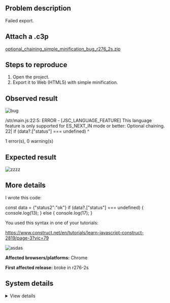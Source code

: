 ## Problem description

Failed export.

## Attach a .c3p

[optional_chaining_simple_minification_bug_r276_2s.zip](https://github.com/WilsonPercival/WilsonPercival/files/7746736/optional_chaining_simple_minification_bug_r276_2s.zip)

## Steps to reproduce

1. Open the project.
2. Export it to Web (HTML5) with simple minification.

## Observed result

![bug](https://user-images.githubusercontent.com/91274932/146801686-cdc878ec-7b7c-4099-9312-d9ed51d9aaaf.png)

/str/main.js:22:5: ERROR - [JSC_LANGUAGE_FEATURE] This language feature is only supported for ES_NEXT_IN mode or better: Optional chaining.
  22| 	if (data?.["status"] === undefined)
      	    ^

1 error(s), 0 warning(s)

## Expected result

![zzzz](https://user-images.githubusercontent.com/91274932/146802235-561efa61-52b1-4e9f-be98-2ecb5d5b9bbd.png)

## More details

I wrote this code:

const data = {"status2":"ok"}
if (data?.["status"] === undefined)
{
  console.log(13);
}
else
{
  console.log(17);
}

You used this syntax in one of your tutorials:

https://www.construct.net/en/tutorials/learn-javascript-construct-2819/page-3?vic=79

![asdas](https://user-images.githubusercontent.com/91274932/146801977-4de0e9ad-d873-4dc4-aec6-c030bf348d0a.png)

**Affected browsers/platforms:** Chrome

**First affected release:** broke in r276-2s

## System details

<details><summary>View details</summary>

Platform information
Browser: Chrome
Browser version: 95.0.4638.54
Browser engine: Chromium
Context: browser
Operating system: Windows
Operating system version: 7
Device type: desktop
Device pixel ratio: 1
Logical CPU cores: 2
Approx. device memory: 4 GB
User agent: Mozilla/5.0 (Windows NT 6.1; Win64; x64) AppleWebKit/537.36 (KHTML, like Gecko) Chrome/95.0.4638.54 Safari/537.36
C3 release: r276.2 (stable)
Language setting: en-US

Local storage
Storage quota (approx): 59 gb
Storage usage (approx): 174 mb (0.3%)
Persistant storage: No

Browser support notes
This list contains missing features that are not required, but could improve performance or user experience if supported.

UI effects are disabled in settings.
WebGL 2+ is not supported. Rendering quality and features may be affected.
WebGL information
Version string: WebGL 1.0 (OpenGL ES 2.0 Chromium)
Numeric version: 1
Supports NPOT textures: partial
Supports GPU profiling: no
Supports highp precision: yes
Vendor: Google Inc. (Intel)
Renderer: ANGLE (Intel, Intel(R) HD Graphics Direct3D9Ex vs_3_0 ps_3_0, igdumdim64.dll-10.18.10.4653)
Major performance caveat: no
Maximum texture size: 8192
Point size range: 1 to 256
Extensions:

ANGLE_instanced_arrays
EXT_blend_minmax
EXT_color_buffer_half_float
EXT_float_blend
EXT_frag_depth
EXT_shader_texture_lod
EXT_texture_filter_anisotropic
WEBKIT_EXT_texture_filter_anisotropic
EXT_sRGB
KHR_parallel_shader_compile
OES_element_index_uint
OES_standard_derivatives
OES_texture_float
OES_texture_float_linear
OES_texture_half_float
OES_texture_half_float_linear
OES_vertex_array_object
WEBGL_color_buffer_float
WEBGL_compressed_texture_s3tc
WEBKIT_WEBGL_compressed_texture_s3tc
WEBGL_compressed_texture_s3tc_srgb
WEBGL_debug_renderer_info
WEBGL_debug_shaders
WEBGL_depth_texture
WEBKIT_WEBGL_depth_texture
WEBGL_lose_context
WEBKIT_WEBGL_lose_context
WEBGL_multi_draw
Audio information
System sample rate: 48000 Hz
Output channels: 2
Output interpretation: speakers
Supported decode formats:

WebM Opus (audio/webm; codecs=opus)
Ogg Opus (audio/ogg; codecs=opus)
WebM Vorbis (audio/webm; codecs=vorbis)
Ogg Vorbis (audio/ogg; codecs=vorbis)
MPEG-4 AAC (audio/mp4; codecs=mp4a.40.5)
MP3 (audio/mpeg)
FLAC (audio/flac)
PCM WAV (audio/wav; codecs=1)
Supported encode formats:

WebM Opus (audio/webm; codecs=opus)
Video information
Supported decode formats:

WebM AV1 (video/webm; codecs=av01.0.00M.08)
MP4 AV1 (video/mp4; codecs=av01.0.00M.08)
WebM VP9 (video/webm; codecs=vp9)
WebM VP8 (video/webm; codecs=vp8)
Ogg Theora (video/ogg; codecs=theora)
H.264 (video/mp4; codecs=avc1.42E01E)
Supported encode formats:

WebM VP9 (video/webm; codecs=vp9)
WebM VP8 (video/webm; codecs=vp8)

</details>
